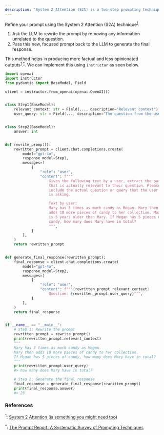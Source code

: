 ```yaml
---
description: "System 2 Attention (S2A) is a two-step prompting technique that focuses on improving the LLM's attention to relevant information"
---
```


Refine your prompt using the System 2 Attention (S2A) technique<sup><a href="https://arxiv.org/abs/2311.11829">1</a></sup>.

1. Ask the LLM to rewrite the prompt by removing any information unrelated to the question.
2. Pass this new, focused prompt back to the LLM to generate the final response.

This method helps in producing more factual and less opinionated outputs<sup><a href="https://arxiv.org/abs/2311.11829">1</a></sup>.<sup><a href="https://arxiv.org/abs/2406.06608">\*</a></sup>. We can implement this using `instructor` as seen below.

```python hl_lines="25-28"
import openai
import instructor
from pydantic import BaseModel, Field

client = instructor.from_openai(openai.OpenAI())


class Step1(BaseModel):
    relevant_context: str = Field(..., description="Relevant context")
    user_query: str = Field(..., description="The question from the user")


class Step2(BaseModel):
    answer: int


def rewrite_prompt():
    rewritten_prompt = client.chat.completions.create(
        model="gpt-4o",
        response_model=Step1,
        messages=[
            {
                "role": "user",
                "content": f"""
                    Given the following text by a user, extract the part
                    that is actually relevant to their question. Please
                    include the actual question or query that the user
                    is asking.

                    Text by user:
                    Mary has 3 times as much candy as Megan. Mary then
                    adds 10 more pieces of candy to her collection. Max
                    is 5 years older than Mary. If Megan has 5 pieces of
                    candy, how many does Mary have in total?
                    """,
            }
        ],
    )
    return rewritten_prompt


def generate_final_response(rewritten_prompt):
    final_response = client.chat.completions.create(
        model="gpt-4o",
        response_model=Step2,
        messages=[
            {
                "role": "user",
                "content": f"""{rewritten_prompt.relevant_context}
                    Question: {rewritten_prompt.user_query}""",
            }
        ],
    )
    return final_response


if __name__ == "__main__":
    # Step 1: Rewrite the prompt
    rewritten_prompt = rewrite_prompt()
    print(rewritten_prompt.relevant_context)
    """
    Mary has 3 times as much candy as Megan.
    Mary then adds 10 more pieces of candy to her collection.
    If Megan has 5 pieces of candy, how many does Mary have in total?
    """
    print(rewritten_prompt.user_query)
    #> how many does Mary have in total?

    # Step 2: Generate the final response
    final_response = generate_final_response(rewritten_prompt)
    print(final_response.answer)
    #> 25
```

### References

<sup id="ref-1">1</sup>: [System 2 Attention (is something you might need too)](https://arxiv.org/abs/2311.11829)

<sup id="ref-asterisk">\*</sup>: [The Prompt Report: A Systematic Survey of Prompting Techniques](https://arxiv.org/abs/2406.06608)
